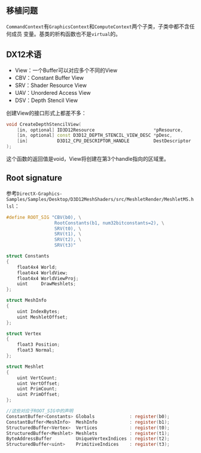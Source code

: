 ## 移植问题
`CommandContext`有`GraphicsContext`和`ComputeContext`两个子类，子类中都不含任何成员
变量。基类的析构函数也不是`virtual`的。

## DX12术语
* View：一个Buffer可以对应多个不同的View
* CBV：Constant Buffer View
* SRV：Shader Resource View
* UAV：Unordered Access View
* DSV：Depth Stencil View

创建View的接口形式上都差不多：
```C++
void CreateDepthStencilView(
    [in, optional] ID3D12Resource                      *pResource,
    [in, optional] const D3D12_DEPTH_STENCIL_VIEW_DESC *pDesc,
    [in]           D3D12_CPU_DESCRIPTOR_HANDLE         DestDescriptor
);
```
这个函数的返回值是void，View将创建在第3个handle指向的区域里。

## Root signature

参考`DirectX-Graphics-Samples/Samples/Desktop/D3D12MeshShaders/src/MeshletRender/MeshletMS.hlsl`：

```c
#define ROOT_SIG "CBV(b0), \
                  RootConstants(b1, num32bitconstants=2), \
                  SRV(t0), \
                  SRV(t1), \
                  SRV(t2), \
                  SRV(t3)"

struct Constants
{
    float4x4 World;
    float4x4 WorldView;
    float4x4 WorldViewProj;
    uint     DrawMeshlets;
};

struct MeshInfo
{
    uint IndexBytes;
    uint MeshletOffset;
};

struct Vertex
{
    float3 Position;
    float3 Normal;
};

struct Meshlet
{
    uint VertCount;
    uint VertOffset;
    uint PrimCount;
    uint PrimOffset;
};

//这些对应于ROOT_SIG中的声明
ConstantBuffer<Constants> Globals             : register(b0);
ConstantBuffer<MeshInfo>  MeshInfo            : register(b1);
StructuredBuffer<Vertex>  Vertices            : register(t0);
StructuredBuffer<Meshlet> Meshlets            : register(t1);
ByteAddressBuffer         UniqueVertexIndices : register(t2);
StructuredBuffer<uint>    PrimitiveIndices    : register(t3);
```
